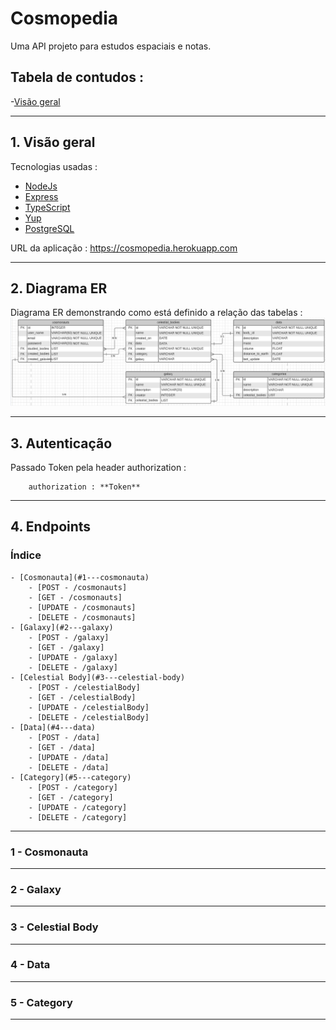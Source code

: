 # Cosmopedia

Uma API projeto para estudos espaciais e notas.

## Tabela de contudos :

-[Visão geral](#1-visão-geral)

---

## 1. Visão geral

Tecnologias usadas :

- [NodeJs](https://nodejs.org/pt-br/)
- [Express](https://expressjs.com/pt-br/)
- [TypeScript](https://www.typescriptlang.org/)
- [Yup](https://yarnpkg.com/package/yup)
- [PostgreSQL](https://www.postgresql.org/)

URL da aplicação :
https://cosmopedia.herokuapp.com

---

## 2. Diagrama ER

Diagrama ER demonstrando como está definido a relação das tabelas :
![DER](/assets/images/diagram.png)

---

## 3. Autenticação

Passado Token pela header authorization :

```
    authorization : **Token**
```

---

## 4. Endpoints

### Índice

    - [Cosmonauta](#1---cosmonauta)
        - [POST - /cosmonauts]
        - [GET - /cosmonauts]
        - [UPDATE - /cosmonauts]
        - [DELETE - /cosmonauts]
    - [Galaxy](#2---galaxy)
        - [POST - /galaxy]
        - [GET - /galaxy]
        - [UPDATE - /galaxy]
        - [DELETE - /galaxy]
    - [Celestial Body](#3---celestial-body)
        - [POST - /celestialBody]
        - [GET - /celestialBody]
        - [UPDATE - /celestialBody]
        - [DELETE - /celestialBody]
    - [Data](#4---data)
        - [POST - /data]
        - [GET - /data]
        - [UPDATE - /data]
        - [DELETE - /data]
    - [Category](#5---category)
        - [POST - /category]
        - [GET - /category]
        - [UPDATE - /category]
        - [DELETE - /category]

---

### 1 - Cosmonauta

---

### 2 - Galaxy

---

### 3 - Celestial Body

---

### 4 - Data

---

### 5 - Category

---
